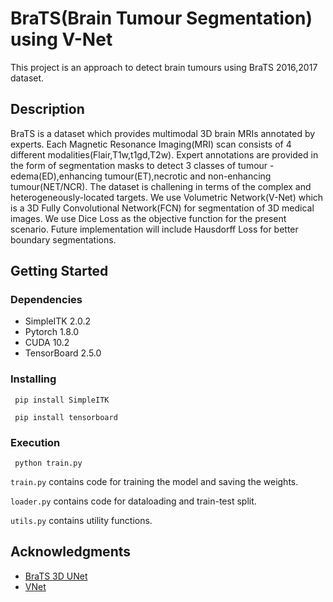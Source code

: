 # BraTS(Brain Tumour Segmentation) using V-Net

This project is an approach to detect brain tumours using BraTS 2016,2017 dataset.

## Description

BraTS is a dataset which provides multimodal 3D brain MRIs annotated by experts. Each Magnetic Resonance Imaging(MRI) scan consists of 4 different modalities(Flair,T1w,t1gd,T2w).
Expert annotations are provided in the form of segmentation masks to detect 3 classes of tumour - edema(ED),enhancing tumour(ET),necrotic and non-enhancing tumour(NET/NCR). The dataset is challening in terms of the complex and heterogeneously-located targets.
We use Volumetric Network(V-Net) which is a 3D Fully Convolutional Network(FCN) for segmentation of 3D medical images. We use Dice Loss as the objective function for the present scenario. Future implementation will include Hausdorff Loss for better boundary segmentations.

## Getting Started

### Dependencies

* SimpleITK 2.0.2
* Pytorch 1.8.0
* CUDA 10.2
* TensorBoard 2.5.0

### Installing

```
 pip install SimpleITK
```
```
 pip install tensorboard
```

### Execution


```
 python train.py
```
```train.py``` contains code for training the model and saving the weights.

```loader.py``` contains code for dataloading and train-test split.

```utils.py``` contains utility functions.

## Acknowledgments

* [BraTS 3D UNet](https://www.kaggle.com/polomarco/brats20-3dunet-3dautoencoder)
* [VNet](https://github.com/black0017/MedicalZooPytorch)
